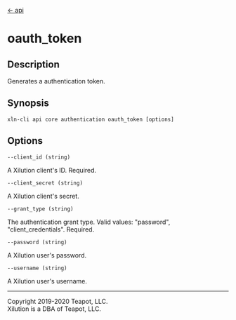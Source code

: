 [<- api](../../../api/index.md)

# oauth_token

## Description

Generates a authentication token.

## Synopsis

```
xln-cli api core authentication oauth_token [options]
```

## Options

`--client_id (string)`

A Xilution client's ID. Required.

`--client_secret (string)`

A Xilution client's secret.

`--grant_type (string)`

The authentication grant type. Valid values: "password", "client_credentials". Required.

`--password (string)`

A Xilution user's password.

`--username (string)`

A Xilution user's username.

---
Copyright 2019-2020 Teapot, LLC.  
Xilution is a DBA of Teapot, LLC.
